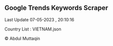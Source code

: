 

## Google Trends Keywords Scraper 
 
Last Update 07-05-2023 , 20:10:16

Country List :
VIETNAM.json



© Abdul Muttaqin 
